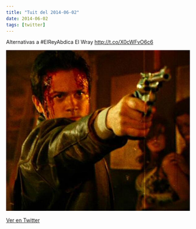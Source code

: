 ```yaml
---
title: "Tuit del 2014-06-02"
date: 2014-06-02
tags: [twitter]
---
```


Alternativas a #ElReyAbdica El Wray http://t.co/X0cWFvO6c6

![Imagen](/assets/images/473390315521724416-BpHR-9EIIAALksQ.jpg)

[Ver en Twitter](https://twitter.com/i/web/status/473390315521724416)
